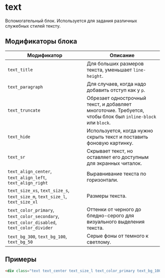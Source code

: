 # text

Вспомогательный блок. Используется для задания различных служебных стилей тексту.

## Модификаторы блока

| Модификатор | Описание |
|-------------|----------|
| `text_title` | Для больших размеров текста, уменьшает `line-height`. |
| `text_paragraph` | Для случаев, когда надо добавить отступ как у `p`. |
| `text_truncate` | Обрезает однострочный текст, и добавляет многоточие. Требуется, чтобы блок был `inline-block` или `block`. |
| `text_hide` | Используется, когда нужно скрыть текст и поставить фоновую картинку. |
| `text_sr` | Скрывает текст, но оставляет его доступным для экранных читалок. |
| `text_align_center`, `text_align_left`, `text_align_right` | Выравнивание текста по горизонтали. |
| `text_size_xs`, `text_size_s`, `text_size_m`, `text_size_l`, `text_size_xl` | Размеры текста. |
| `text_color_primary`, `text_color_secondary`, `text_color_disabled`, `text_color_divider` | Оттенки от черного до бледно-серого для визуального выделения текста. |
| `text_bg_300`, `text_bg_100`, `text_bg_50` | Серые фоны от темного к светлому. |


## Примеры

```html
<div class="text text_center text_size_l text_color_primary text_bg_100">Cras sit amet nibh libero, in gravida nulla. Nulla vel metus scelerisque ante sollicitudin commodo. Cras purus odio, vestibulum in vulputate at, tempus viverra turpis. Fusce condimentum nunc ac nisi vulputate fringilla. Donec lacinia congue felis in faucibus.</div>
```
